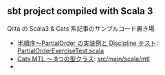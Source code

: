 ## sbt project compiled with Scala 3

Qiita の Scala3 & Cats 系記事のサンプルコード置き場

- [半順序〜PartialOrder の実装例と Discipline テスト](https://qiita.com/yasuabe2613/items/fd9a8961b0301d4d64f5): [PartialOrderExerciseTest.scala](https://github.com/yasuabe/qiita-cats3-sample/blob/main/src/test/scala/partial_order/PartialOrderExerciseTest.scala)
- [Cats MTL 〜 8つの型クラス](https://qiita.com/yasuabe2613/items/103c0b859ec3bf0f8c1c): [src/main/scala/mtl](https://github.com/yasuabe/qiita-cats3-sample/tree/main/src/main/scala/mtl)
- 
